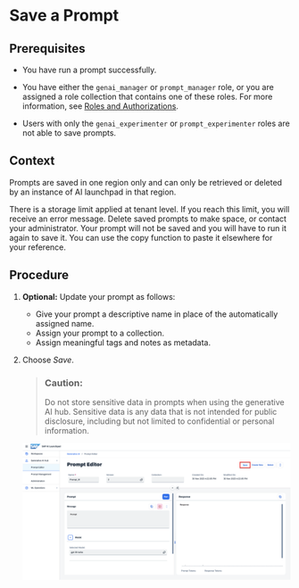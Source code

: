 <!-- loioe8c656f9f51243dd8978dc1bc39d227d -->

# Save a Prompt



<a name="loioe8c656f9f51243dd8978dc1bc39d227d__prereq_k4k_dj5_jzb"/>

## Prerequisites

-   You have run a prompt successfully.

-   You have either the `genai_manager` or `prompt_manager` role, or you are assigned a role collection that contains one of these roles. For more information, see [Roles and Authorizations](roles-and-authorizations-4ef8499.md).

-   Users with only the `genai_experimenter` or `prompt_experimenter` roles are not able to save prompts.




<a name="loioe8c656f9f51243dd8978dc1bc39d227d__context_q5l_gbq_rzb"/>

## Context

Prompts are saved in one region only and can only be retrieved or deleted by an instance of AI launchpad in that region.

There is a storage limit applied at tenant level. If you reach this limit, you will receive an error message. Delete saved prompts to make space, or contact your administrator. Your prompt will not be saved and you will have to run it again to save it. You can use the copy function to paste it elsewhere for your reference.



## Procedure

1.  **Optional:** Update your prompt as follows:

    -   Give your prompt a descriptive name in place of the automatically assigned name.
    -   Assign your prompt to a collection.
    -   Assign meaningful tags and notes as metadata.

2.  Choose *Save*.

    > ### Caution:  
    > Do not store sensitive data in prompts when using the generative AI hub. Sensitive data is any data that is not intended for public disclosure, including but not limited to confidential or personal information.

    ![](images/save_prompt_2709877.png)


